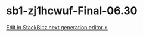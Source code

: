 # sb1-zj1hcwuf-Final-06.30

[Edit in StackBlitz next generation editor ⚡️](https://stackblitz.com/~/github.com/MyGuruu/sb1-zj1hcwuf-Final-06.30)